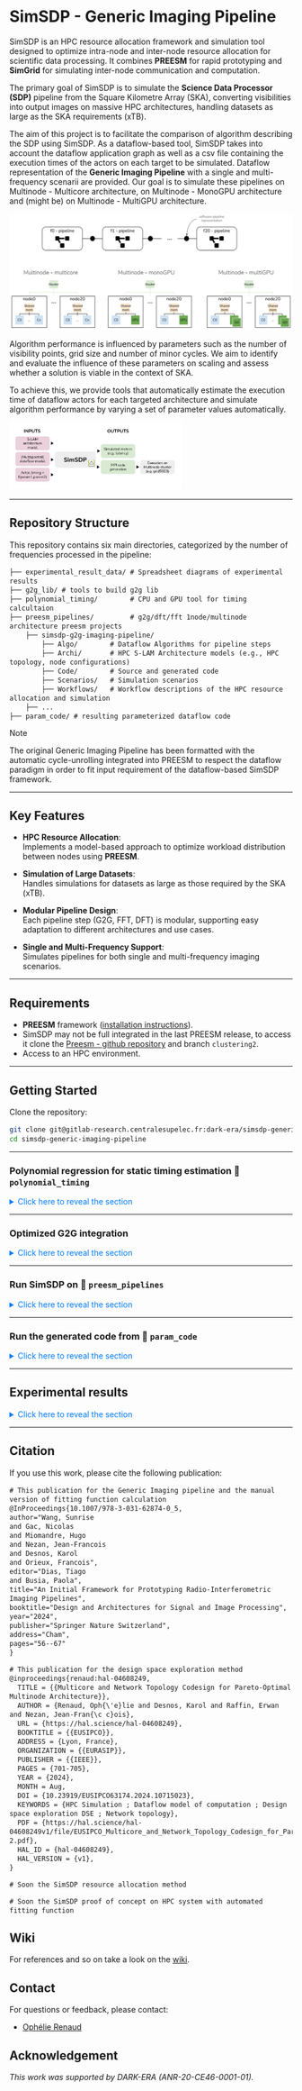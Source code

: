 # SimSDP - Generic Imaging Pipeline

SimSDP is an HPC resource allocation framework and simulation tool designed to optimize intra-node and inter-node resource allocation for scientific data processing. It combines **PREESM** for rapid prototyping and **SimGrid** for simulating inter-node communication and computation. 

The primary goal of SimSDP is to simulate the **Science Data Processor (SDP)** pipeline from the Square Kilometre Array (SKA), converting visibilities into output images on massive HPC architectures, handling datasets as large as the SKA requirements (xTB).


The aim of this project is to facilitate the comparison of algorithm describing the SDP using SimSDP.  As a dataflow-based tool, SimSDP takes into account the dataflow application graph as well as a csv file containing the execution times of the actors on each target to be simulated. Dataflow representation of  the **Generic Imaging Pipeline** with a single and multi-frequency scenarii are provided. Our goal is to simulate these pipelines on Multinode - Multicore architecture, on Multinode - MonoGPU architecture and (might be) on Multinode - MultiGPU architecture.

<img src="https://raw.githubusercontent.com/Ophelie-Renaud/simsdp-generic-imaging-pipeline/refs/heads/main/experimental_result_data/project_goal.png" style="zoom:100%;" />

Algorithm performance is influenced by parameters such as the number of visibility points, grid size and number of minor cycles. We aim to identify and evaluate the influence of these parameters on scaling and assess whether a solution is viable in the context of SKA.

To achieve this, we provide tools that automatically estimate the execution time of dataflow actors for each targeted architecture and simulate algorithm performance by varying a set of parameter values automatically.

<img src="https://raw.githubusercontent.com/Ophelie-Renaud/simsdp-generic-imaging-pipeline/refs/heads/main/experimental_result_data/project_goal2.png" style="zoom:30%;" />

---

## Repository Structure

This repository contains six main directories, categorized by the number of frequencies processed in the pipeline:

```plaintext
├── experimental_result_data/ # Spreadsheet diagrams of experimental results
├── g2g_lib/ # tools to build g2g lib
├── polynomial_timing/ 	      # CPU and GPU tool for timing calcultaion
├── preesm_pipelines/		  # g2g/dft/fft 1node/multinode architecture preesm projects
    ├── simsdp-g2g-imaging-pipeline/
        ├── Algo/        # Dataflow Algorithms for pipeline steps 
        ├── Archi/       # HPC S-LAM Architecture models (e.g., HPC topology, node configurations)
        ├── Code/        # Source and generated code
        ├── Scenarios/   # Simulation scenarios 
        ├── Workflows/   # Workflow descriptions of the HPC resource allocation and simulation
    ├── ...
├── param_code/ # resulting parameterized dataflow code
```

> [!NOTE]
>
> The original Generic Imaging Pipeline has been formatted with the automatic cycle-unrolling integrated into PREESM to respect the dataflow paradigm in order to fit input requirement of the dataflow-based SimSDP framework.



---

## Key Features

- **HPC Resource Allocation**:  
  Implements a model-based approach to optimize workload distribution between nodes using **PREESM**.
  
- **Simulation of Large Datasets**:  
  Handles simulations for datasets as large as those required by the SKA (xTB).
  
- **Modular Pipeline Design**:  
  Each pipeline step (G2G, FFT, DFT) is modular, supporting easy adaptation to different architectures and use cases.
  
- **Single and Multi-Frequency Support**:  
  Simulates pipelines for both single and multi-frequency imaging scenarios.

---

## Requirements

- **PREESM** framework ([installation instructions](https://preesm.github.io/get/)).
- SimSDP may not be full integrated in the last PREESM release, to access it clone the [Preesm - github repository](https://github.com/preesm/preesm/) and branch `clustering2`.
- Access to an HPC environment.

---

## Getting Started

Clone the repository:
```bash
git clone git@gitlab-research.centralesupelec.fr:dark-era/simsdp-generic-imaging-pipeline.git
cd simsdp-generic-imaging-pipeline
```
---

### Polynomial regression for static timing estimation :file_folder: `polynomial_timing`
<details>
    <summary style="cursor: pointer; color: #007bff;"> Click here to reveal the section </summary>
This section consist in setting up a method to define actor timings with a fitting function to facilitate algorithm comparison varying parameters. The method consist in building sampling (stored in **/averages** :file_folder:) and compute fitting function for each actor. The original method was setting up by Sunrise Wang and consist in a manual method evaluating few samples of data (details of the method are available in the [wiki](https://gitlab-research.centralesupelec.fr/dark-era/simsdp-generic-imaging-pipeline/-/wikis/pages)), however once benchmark is set up additional instruction can be found in [polynomials_timing](https://gitlab-research.centralesupelec.fr/dark-era/simsdp-generic-imaging-pipeline/-/tree/main/polynomial_timing?ref_type=heads) :file_folder: section **SOTA**. The proposed automated method extending Sunrise\'s work can be found in [polynomials_timing](https://gitlab-research.centralesupelec.fr/dark-era/simsdp-generic-imaging-pipeline/-/tree/main/polynomial_timing?ref_type=heads) :file_folder: section **Proposed method**.  
</details>

---

### Optimized G2G integration
<details>
    <summary style="cursor: pointer; color: #007bff;"> Click here to reveal the section </summary>

1. generate the *.so librarie: `cd g2g_lib` > `cmake .` > `make`, the lib.so will be built in **build** :file_folder:.

2. create `libcpu_skytosky_single.h`:
```c
#ifndef LIBCPU_SKYTOSKY_SINGLE_H
#define LIBCPU_SKYTOSKY_SINGLE_H

#ifdef __cplusplus
extern "C" {
#endif

// Déclarations des fonctions exportées
void degridding_quad_pola(void);
void dgg_init_s2s(void);
void free_params(void);
void gridding_psf(void);
void gridding_quad_pola(void);
void init(void);
void s2s_quad_pola(void);
void s2s_single_pola(void);
void get_sky2sky_matrix_v0(struct interpolation_parameters* params);
void get_sky2sky_matrix_v1(struct interpolation_parameters* params);
void get_sky2sky_matrix_v3(struct interpolation_parameters* params);

#ifdef __cplusplus
}
#endif

#endif // LIBCPU_SKYTOSKY_SINGLE_H
```
3. include header: `#include "libcpu_skytosky_single.h"`.

4. compile with the lib: `gcc -o exe main.c -libcpu_skytosky_single.so -lcpu_skytosky_single -libcpu_skytosky_single.h`.

   > This is how optimized G2G has been include in our computation set.

</details>

---

### Run SimSDP on :file_folder: `preesm_pipelines`

<details>
    <summary style="cursor: pointer; color: #007bff;"> Click here to reveal the section </summary>

The SimSDP consist in 3 main steps:

- **Node-level partitioning**: Divide the dataflow graph into subgraph, each associated to an architecture node.
- **Thread-level partitioning**: For each subgraph allocate resources on an architecture node.
- **Simulation**: Simulate the intra- and inter- architecture node behavior.


SimSDP has been [is going to be] updated in order to manage several partitioning mode.


- <u>**Manual mode** (this project): One subgraph on the topgraph is associated to a node architecture</u>.
- **Random mode**: The whole graph is partitioned among the available node and distributed in random-workload.
- **Balanced workload mode** (the original method, for more detail see [wiki](https://gitlab-research.centralesupelec.fr/dark-era/simsdp-generic-imaging-pipeline/-/wikis/pages)): The whole graph is partitioned among the available node and distributed in balanced-workload.

#### Simulating on <u>multicore</u> & multinode architecture

Setting up the manual mode: open preesm projects > `workflows/NodePartitioning.worflow` > select the `NodePartitioner` task > `properties` > `Partitioning mode` :arrow_right: `manual`.

Dataflow pipelines are parameterized with moldable parameters (for detail see [A. Honorat, et al.]([honorat - moldable](https://hal.science/hal-03752645/file/dasip22.pdf))). This features allows to browse a range of parameter describing actors, simulate key metrics and provide DSE insights. The moldable parameters here are: `NUM_VIS` = {...}, `GRID_SIZE` = {50,100,200,300,400} , `NUM_MINOR_CYCLE` = {50,100,200,300,400}.

##### Single node simulation

1. Launch **PREESM** and open defined preesm projects: `File` > `open project from file system` > browse: `simsdp_g2g_imaging_pipeline` folder.

2. Run simulation: `Workflows/codegenMparmSelection.worflow` > right click > `Preesm` > `run workflow` > browse: `1` or `6core.scenario`.

   During its compilation :hourglass:, the workflow will log information into the Console of Preesm. When running a workflow, you should always check this console for warnings and errors (or any other useful information).

3. Result :bar_chart: : The C code and the moldable parameter log generated by the workflow are contained in the **/Code/generated/** directory. 

---

##### multi node simulation

1. Launch **PREESM** and open defined preesm projects: `File `> `open project from file system` > browse: `simsdp_g2g_imaging_pipeline_nfreq` folder.

2. Run simulation: `Workflows/codegen.worflow` > right click > `Preesm` > `run workflow` > browse: `hypervisor.workflow` .

   During its compilation :hourglass:, the workflow will log information into the   Console of Preesm. When running a workflow, you should always check this console for warnings and errors (or any other useful information).

3. Result :bar_chart: : The workflow execution generates intermediary dataflow graphs that can be found in the **/Algo/generated/** directory. The C code generated by the workflow is contained in the **/Code/generated/** directory. The simulated data are stored in the **/Simulation** directory.

4. Additionnaly, a python notebook is provided in the SimSDP project to analyse the simulator generated files: Launch `jupyter notebook` and open *SimSDPproject/SimulationAnalysis.ipynb*. Make sure that the  CSVs are in the reading path. Load each code to display the trends with  your simulated data.

</details>

---

### Run the generated code from :file_folder: `param_code`
<details>
    <summary style="cursor: pointer; color: #007bff;"> Click here to reveal the section </summary>

##### Basic execution

1. install the requirements:

```bash
sudo apt-get install libfftw3-dev

#BLAS
sudo apt-get install libblas-dev

#LAPACK
sudo apt-get install liblapack-dev
sudo apt-get install liblapacke-dev

#notebook to visualize
sudo apt-get install python3-pip
sudo apt install jupyter-notebook

#ASTROPY
sudo apt install python3-astropy
 
check: python3 -c "import astropy; print(astropy.__version__)"
```
2. Download [GLEAM](https://nasext-vaader.insa-rennes.fr/ietr-vaader/preesm/assets/sep_data.zip) (or whatever dataset).

3. copy past the data in Code/data/ folder. If it doesn't exist create a folder output/small/ inside.

4. Run the code and wait till your prompt display: `Process finished with exit code 0`.
    (It could be long depending on the **NUM_MAJOR_CYCLE** and the **NUM_MINOR_CYCLE**).

5. On CLion, for the CPU version, run the CMakeList.txt, build :hammer: and Run  the code :arrow_forward:.
  - Still on CLion, for GPU version, configure CMake:

    - install nvcc `sudo apt install nvidia-cuda-toolkit`, check the install `nvcc --version`.

    - Settings :gear:>Build, Execution, Deployment > CMake, add profile :heavy_plus_sign:, name `GIP_GPU`, CMake option `-DCMAKE_CUDA_COMPILER=/usr/local/cuda/bin/nvcc` (if you use the emulator: option `-DUSE_CUDA_EMULATOR=ON`, the emulator only allows you to check that the code is functional, execution will be slower than on a GPU).

---

##### Automating generated code execution varying parameter

1. copy past generated code in folder `param_code`.
2. Apply some change:
     - preesm_gen.h:
        ```c
        typedef struct {
            int num_vis;
            int grid_size;
            int num_minor_cycle;
        } ThreadArgs;
        ```
    - main.c
		```c
        unsigned int launch(unsigned int core_id, pthread_t *thread, void* (*start_routine)(void*), void* arg) {
        ...
      pthread_create(thread, &attr, start_routine, arg);
      ...
      int main(int argc, char *argv[]) {
    	// Vérification du nombre d'arguments passés
    	if (argc != 4) {
    	printf("Usage: %s <NUM_VIS> <GRID_SIZE> <NUM_MINOR_CYCLE>\n", argv[0]);
    	return 1;
    	}
        // Récupérer les paramètres passés
        int NUM_VIS = atoi(argv[1]);
        int GRID_SIZE = atoi(argv[2]);
        int NUM_MINOR_CYCLE = atoi(argv[3]);
      
        ThreadArgs args;
        args.num_vis = NUM_VIS;
        args.grid_size = GRID_SIZE;
        args.num_minor_cycle = NUM_MINOR_CYCLE;
        ...
        if (launch(CORE_ID[i], &coreThreads[i], coreThreadComputations[i],&args)) {
      ```
    - core0.c etc...:
        ```c
        ThreadArgs* args = (ThreadArgs*) arg;  // Conversion du pointeur void* en ThreadArgs*
        int num_vis = args->num_vis;
        int grid_size = args->grid_size;
        int num_minor_cycle = args->num_minor_cycle;
    	# and replace all "int/*NUM_VIS*/" -->num_vis
        ```
3. run the script : `./run_experiments.sh` that will generate a log file with measured execution time in `log_execution_time.txt`

---

##### Visualizing the outut

At this stage verify that your output folder contains files such as :"cycle_0_clean_psf.csv"

```bash
#Convert CSV files into fits files
python3 csvtoimage_all.py output/small/ fits/ ,

#install ds9
sudo apt install saods9

#Run
ds9 *.fits -lock frame wcs -zoom to fit
```
Filter: `/path to sep/ska_sep_preesm/Code/data/fits/*fits`

To reveal the contrasts:

- Color > Matplotlib > turbo (recommended by Sunrise)
- Color > Matplotlib > viridis / inferno (most popular in astro-papers)

![](https://github.com/Ophelie-Renaud/Imaging/blob/main/DS9_g2g_example1.png?raw=true)
    
</details>

---

## Experimental results

<details>
    <summary style="cursor: pointer; color: #007bff;"> Click here to reveal the section </summary>

- Simulating generic imaging pipelines - 1 freq - CPU - balanced-workload based node partitioning - unoptimized code - [nVis = 3924480 , GRID_SIZE = 2048, nMinorCycle = 200] :

![](https://raw.githubusercontent.com/Ophelie-Renaud/simsdp-generic-imaging-pipeline/refs/heads/main/experimental_result_data/1freq.png)

- Simulating generic imaging pipelines - 21 freq - CPU - frequency-based node partitioning - [**nVis** = 10xNUM_BASELINE:5xNUM_BASELINE:30xNUM_BASELINE , GRID_SIZE = 2048, nMinorCycle = 200]:

![](https://raw.githubusercontent.com/Ophelie-Renaud/simsdp-generic-imaging-pipeline/refs/heads/main/experimental_result_data/simu_nvis.png)

- Simulating generic imaging pipelines - 21 freq - CPU - frequency-based node partitioning - [nVis = 3924480 , **GRID_SIZE** = 512:512:2560, nMinorCycle = 200]:

![](https://raw.githubusercontent.com/Ophelie-Renaud/simsdp-generic-imaging-pipeline/refs/heads/main/experimental_result_data/simu_grid.png)

- Simulating generic imaging pipelines - 21 freq - CPU - frequency-based node partitioning - [nVis = 3924480 , GRID_SIZE = 2048, **nMinorCycle** = 50:50:250]:

![](https://raw.githubusercontent.com/Ophelie-Renaud/simsdp-generic-imaging-pipeline/refs/heads/main/experimental_result_data/simu_minor.png)



- Simulating generic imaging pipelines - 21 freq - **GPU** - frequency-based node partitioning - [**nVis** = 1:784896:3924480 , nKernel = 108800, nMinorCycle = 200]:

[ToDo]

- Simulating generic imaging pipelines - 21 freq - **GPU** - frequency-based node partitioning - [nVis = 3924480 , **nKernel** = 1:21760:108800, nMinorCycle = 200]:

[ToDo]

- Simulating generic imaging pipelines - 21 freq - **GPU** - frequency-based node partitioning - [nVis = 3924480 , nKernel = 108800, **nMinorCycle** = 1:40:200]:

[ToDo]
</details>



---

## Citation

If you use this work, please cite the following publication:

```plaintext
# This publication for the Generic Imaging pipeline and the manual version of fitting function calculation
@InProceedings{10.1007/978-3-031-62874-0_5,
author="Wang, Sunrise
and Gac, Nicolas
and Miomandre, Hugo
and Nezan, Jean-Francois
and Desnos, Karol
and Orieux, Francois",
editor="Dias, Tiago
and Busia, Paola",
title="An Initial Framework for Prototyping Radio-Interferometric Imaging Pipelines",
booktitle="Design and Architectures for Signal and Image Processing",
year="2024",
publisher="Springer Nature Switzerland",
address="Cham",
pages="56--67"
}
```

```plaintext
# This publication for the design space exploration method
@inproceedings{renaud:hal-04608249,
  TITLE = {{Multicore and Network Topology Codesign for Pareto-Optimal Multinode Architecture}},
  AUTHOR = {Renaud, Oph{\'e}lie and Desnos, Karol and Raffin, Erwan and Nezan, Jean-Fran{\c c}ois},
  URL = {https://hal.science/hal-04608249},
  BOOKTITLE = {{EUSIPCO}},
  ADDRESS = {Lyon, France},
  ORGANIZATION = {{EURASIP}},
  PUBLISHER = {{IEEE}},
  PAGES = {701-705},
  YEAR = {2024},
  MONTH = Aug,
  DOI = {10.23919/EUSIPCO63174.2024.10715023},
  KEYWORDS = {HPC Simulation ; Dataflow model of computation ; Design space exploration DSE ; Network topology},
  PDF = {https://hal.science/hal-04608249v1/file/EUSIPCO_Multicore_and_Network_Topology_Codesign_for_Pareto_Optimal_Multinode_Architecture-2.pdf},
  HAL_ID = {hal-04608249},
  HAL_VERSION = {v1},
}
```

```plaintext
# Soon the SimSDP resource allocation method
```

```plaintext
# Soon the SimSDP proof of concept on HPC system with automated fitting function
```

## Wiki

For references and so on take a look on the [wiki](https://gitlab-research.centralesupelec.fr/dark-era/simsdp-generic-imaging-pipeline/-/wikis/pages).

## Contact  

For questions or feedback, please contact:  
- [Ophélie Renaud](mailto:ophelie.renaud@ens-paris-saclay.fr)

## Acknowledgement

*This work was supported by DARK-ERA (ANR-20-CE46-0001-01).*
